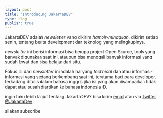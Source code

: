 ```yaml
---
layout: post
title: "Introducing JakartaDEV"
type: blog
publish: true
---
```


JakartaDEV adalah _newsletter_ yang dikirim _hampir-mingguan_, dikirim setiap senin, tentang berita development dan teknologi yang melingkupinya.

_newsletter_ ini berisi informasi bisa berupa project Open Source, tools yang banyak digunakan saat ini,
ataupun bisa menggali banyak informasi yang sudah lewat dan bisa belajar dari situ.

Fokus isi dari _newsletter_ ini adalah hal yang _technical_ dan atau informasi-informasi yang sedang berkembang saat ini, terutama bagi para developer.
terkadang ditulis dalam bahasa inggris jika isi yang akan disampaikan tidak dapat atau susah diartikan ke bahasa indonesia :D.

ingin tahu lebih lanjut tentang JakartaDEV? bisa kirim [email](mailto:dedenf@jakartadev.org) atau via [Twitter @JakartaDev](https://twitter.com/JakartaDev)

silakan subscribe
